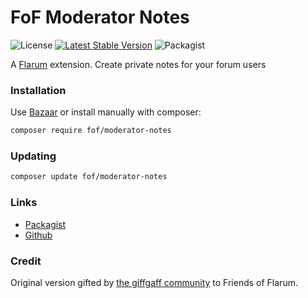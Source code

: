 # FoF Moderator Notes

![License](https://img.shields.io/badge/license-MIT-blue.svg) [![Latest Stable Version](https://img.shields.io/packagist/v/fof/moderator-notes.svg)](https://packagist.org/packages/fof/moderator-notes) ![Packagist](https://img.shields.io/packagist/dt/fof/moderator-notes)

A [Flarum](http://flarum.org) extension. Create private notes for your forum users

### Installation

Use [Bazaar](https://discuss.flarum.org/d/5151-flagrow-bazaar-the-extension-marketplace) or install manually with composer:

```sh
composer require fof/moderator-notes
```

### Updating

```sh
composer update fof/moderator-notes
```

### Links

- [Packagist](https://packagist.org/packages/fof/moderator-notes)
- [Github](https://github.com/FriendsOfFlarum/moderator-notes)

### Credit
Original version gifted by [the giffgaff community](https://community.giffgaff.com) to Friends of Flarum.
